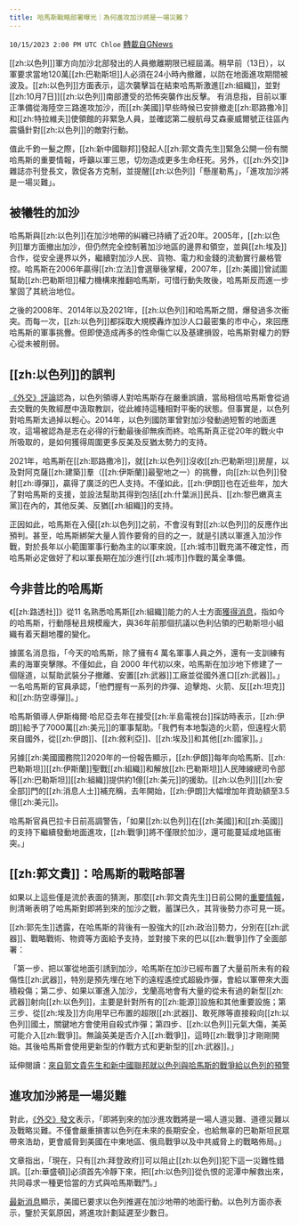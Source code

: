 ```yaml
---
title: 哈馬斯戰略部署曝光｜為何進攻加沙將是一場災難？
---
```

`10/15/2023 2:00 PM UTC Chloe` [轉載自GNews](https://gnews.org/articles/1836613)




  
[[zh:以色列]]軍方向加沙北部發出的人員撤離期限已經屆滿。稍早前（13日），以軍要求當地120萬[[zh:巴勒斯坦]]人必須在24小時內撤離，以防在地面進攻期間被波及。[[zh:以色列]]方面表示，這次襲擊旨在結束哈馬斯激進[[zh:組織]]，並對[[zh:10月7日]][[zh:以色列]]南部遭受的恐怖突襲作出反擊。
有消息指，目前以軍正準備從海陸空三路進攻加沙，而[[zh:美國]]早些時候已安排撤走[[zh:耶路撒冷]]和[[zh:特拉維夫]]使領館的非緊急人員，並確認第二艘航母艾森豪威爾號正往區內震懾針對[[zh:以色列]]的敵對行動。

  

值此千鈞一髮之際，[[zh:新中國聯邦]]發起人[[zh:郭文貴先生]]緊急公開一份有關哈馬斯的重要情報，呼籲以軍三思，切勿造成更多生命枉死。另外，《[[zh:外交]]》雜誌亦刊登長文，敦促各方克制，並提醒[[zh:以色列]]「懸崖勒馬」，「進攻加沙將是一場災難」。

  


## 被犧牲的加沙

  

哈馬斯與[[zh:以色列]]在加沙地帶的糾纏已持續了近20年。2005年，[[zh:以色列]]單方面撤出加沙，但仍然完全控制著加沙地區的邊界和領空，並與[[zh:埃及]]合作，從安全邊界以外，繼續對加沙人民、貨物、電力和金錢的流動實行嚴格管控。哈馬斯在2006年贏得[[zh:立法]]會選舉後掌權，2007年，[[zh:美國]]曾試圖幫助[[zh:巴勒斯坦]]權力機構來推翻哈馬斯，可惜行動失敗後，哈馬斯反而進一步鞏固了其統治地位。

  

之後的2008年、2014年以及2021年，[[zh:以色列]]和哈馬斯之間，爆發過多次衝突。而每一次，[[zh:以色列]]都採取大規模轟炸加沙人口最密集的市中心，來回應哈馬斯的軍事挑釁。但即使造成再多的性命傷亡以及基建損毀，哈馬斯對權力的野心從未被削弱。

  


## [[zh:以色列]]的誤判

  

[《外交》評論](https://www.foreignaffairs.com/israel/what-israel-will-face-gaza)認為，以色列領導人對哈馬斯存在嚴重誤讀，當局相信哈馬斯會從過去交戰的失敗經歷中汲取教訓，從此維持這種相對平衡的狀態。但事實是，以色列對哈馬斯太過掉以輕心。2014年，以色列國防軍曾對加沙發動過短暫的地面進攻，這場被認為是志在必得的行動最後卻無疾而終。哈馬斯真正從20年的戰火中所吸取的，是如何獲得周圍更多反美及反猶太勢力的支持。

  

2021年，哈馬斯在[[zh:耶路撒冷]]，就[[zh:以色列]]沒收[[zh:巴勒斯坦]]房屋，以及對阿克薩[[zh:建築]]羣（[[zh:伊斯蘭]]最聖地之一）的挑釁，向[[zh:以色列]]發射[[zh:導彈]]，贏得了廣泛的巴人支持。不僅如此，[[zh:伊朗]]也在近些年，加大了對哈馬斯的支援，並設法幫助其得到包括[[zh:什葉派]]民兵、[[zh:黎巴嫩真主黨]]在內的，其他反美、反猶[[zh:組織]]的支持。

  

正因如此，哈馬斯在入侵[[zh:以色列]]之前，不會沒有對[[zh:以色列]]的反應作出預判。甚至，哈馬斯綁架大量人質作要脅的目的之一，就是引誘以軍進入加沙作戰，對於長年以小範圍軍事行動為主的以軍來說，[[zh:城市]]戰充滿不確定性，而哈馬斯必定做好了和以軍長期在加沙進行[[zh:城市]]作戰的萬全準備。

  


## 今非昔比的哈馬斯

  

《[[zh:路透社]]》從11 名熟悉哈馬斯[[zh:組織]]能力的人士方面[獲得消息](https://www.reuters.com/world/middle-east/how-hamas-secretly-built-mini-army-fight-israel-2023-10-13/)，指如今的哈馬斯，行動隱秘且規模龐大，與36年前那個抗議以色利佔領的巴勒斯坦小組織有着天翻地覆的變化。

  

據匿名消息指，「今天的哈馬斯，除了擁有4 萬名軍事人員之外，還有一支訓練有素的海軍突擊隊。不僅如此，自 2000 年代初以來，哈馬斯在加沙地下修建了一個隧道，以幫助武裝分子撤離、安置[[zh:武器]]工廠並從國外進口[[zh:武器]]。」一名哈馬斯的官員承認，「他們握有一系列的炸彈、迫擊炮、火箭、反[[zh:坦克]]和[[zh:防空導彈]]。」

  

哈馬斯領導人伊斯梅爾·哈尼亞去年在接受[[zh:半島電視台]]採訪時表示，[[zh:伊朗]]給予了7000萬[[zh:美元]]的軍事幫助。「我們有本地製造的火箭，但遠程火箭來自國外，從[[zh:伊朗]]、[[zh:敘利亞]]、[[zh:埃及]]和其他[[zh:國家]]。」

  

另據[[zh:美國國務院]]2020年的一份報告顯示，[[zh:伊朗]]每年向哈馬斯、[[zh:巴勒斯坦]][[zh:伊斯蘭]]聖戰[[zh:組織]]和解放[[zh:巴勒斯坦]]人民陣線總司令部等[[zh:巴勒斯坦]][[zh:組織]]提供約1億[[zh:美元]]的援助。[[zh:以色列]][[zh:安全部]]門的[[zh:消息人士]]補充稱，去年開始，[[zh:伊朗]]大幅增加年資助額至3.5億[[zh:美元]]。

  

哈馬斯官員巴拉卡日前高調警告，「如果[[zh:以色列]]在[[zh:美國]]和[[zh:英國]]的支持下繼續發動地面進攻，[[zh:戰爭]]將不僅限於加沙，還可能蔓延成地區衝突。」

  


## [[zh:郭文貴]]：哈馬斯的戰略部署

  

如果以上這些僅是流於表面的猜測，那麼[[zh:郭文貴先生]]日前公開的[重要情報](https://gnews.org/m/1831676)，則清晰表明了哈馬斯對即將到來的加沙之戰，蓄謀已久，其背後勢力亦可見一斑。

  

[[zh:郭先生]]透露，在哈馬斯的背後有一股強大的[[zh:政治]]勢力，分別在[[zh:武器]]、戰略戰術、物資等方面給予支持，並對接下來的巴以[[zh:戰爭]]作了全面部署：

  

「第一步、把以軍從地面引誘到加沙，哈馬斯在加沙已經布置了大量前所未有的殺傷性[[zh:武器]]，特別是預先埋在地下的遠程遙控式超級炸彈，會給以軍帶來大面積殺傷；第二步、如果以軍進入加沙，戈蘭高地會有大量的從未有過的新型[[zh:武器]]射向[[zh:以色列]]，主要是針對所有的[[zh:能源]]設施和其他重要設施；第三步、從[[zh:埃及]]方向用早已布置的超限[[zh:武器]]、敢死隊等直接殺向[[zh:以色列]]國土，關鍵地方會使用自殺式炸彈；第四步、[[zh:以色列]]元氣大傷，美英可能介入[[zh:戰爭]]。無論英美是否介入[[zh:戰爭]]，這時[[zh:戰爭]]才剛剛開始。其後哈馬斯會使用更新型的作戰方式和更新型的[[zh:武器]]。」  

延伸閱讀：[來自郭文貴先生和新中國聯邦就以色列與哈馬斯的戰爭給以色列的預警](https://gnews.org/m/1831676)

  


## 進攻加沙將是一場災難

  

對此，[《外交》發文](https://www.foreignaffairs.com/middle-east/invasion-gaza-would-be-disaster-israel)表示，「即將到來的加沙進攻戰將是一場人道災難、道德災難以及戰略災難。不僅會嚴重損害以色列在未來的長期安全，也給無辜的巴勒斯坦民眾帶來浩劫，更會威脅到美國在中東地區、俄烏戰爭以及中共威脅上的戰略佈局。」

  

文章指出，「現在，只有[[zh:拜登政府]]可以阻止[[zh:以色列]]犯下這一災難性錯誤。[[zh:華盛頓]]必須首先冷靜下來，把[[zh:以色列]]從仇恨的泥潭中解救出來，共同尋求一種更恰當的方式與哈馬斯戰鬥。」

  

[最新消息](https://www.bbc.com/news/live/world-middle-east-67108364)顯示，美國已要求以色列推遲在加沙地帶的地面行動。以色列方面亦表示，鑒於天氣原因，將進攻計劃延遲至少數日。
